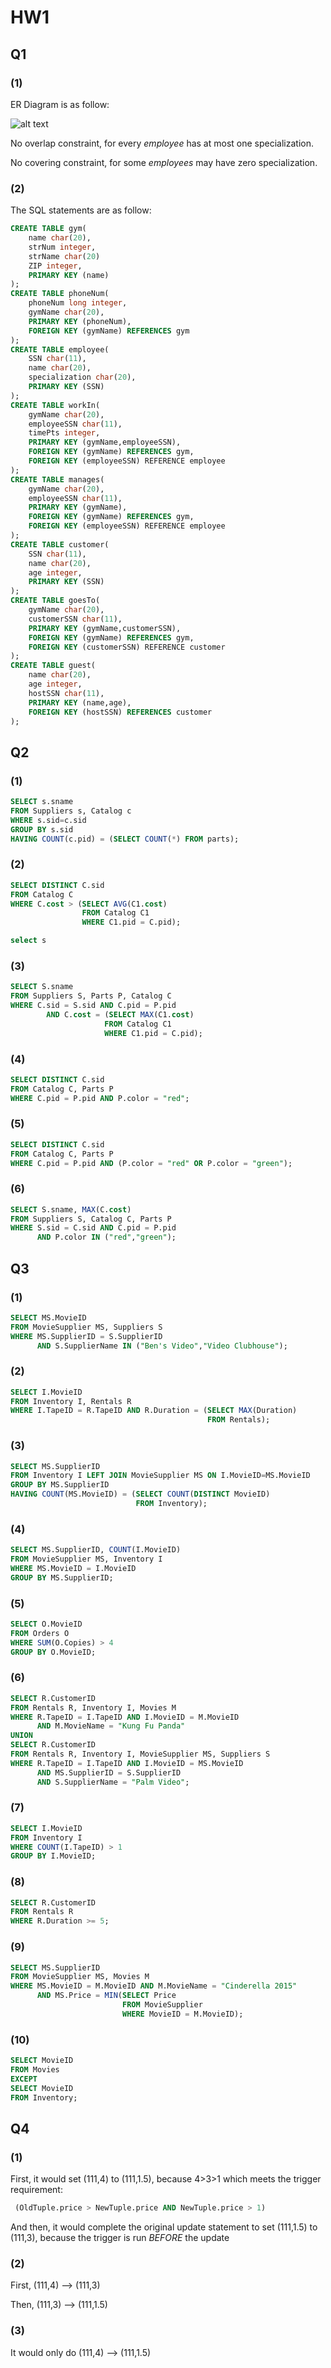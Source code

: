 # HW1 

## Q1

### (1) 

ER Diagram is as follow:

![alt text](.\q1.svg)

No overlap constraint, for every *employee* has at most one specialization.

No covering constraint, for some *employees* may have zero specialization.

### (2)

The SQL statements are as follow:

```sql
CREATE TABLE gym(
	name char(20),
	strNum integer,
	strName char(20)
	ZIP integer,
    PRIMARY KEY (name)
);
CREATE TABLE phoneNum(
	phoneNum long integer,
	gymName char(20),
	PRIMARY KEY (phoneNum),
	FOREIGN KEY (gymName) REFERENCES gym
);
CREATE TABLE employee(
    SSN char(11),
    name char(20),
    specialization char(20),
    PRIMARY KEY (SSN)
);
CREATE TABLE workIn(
    gymName char(20),
    employeeSSN char(11),
    timePts integer,
    PRIMARY KEY (gymName,employeeSSN),
    FOREIGN KEY (gymName) REFERENCES gym,
    FOREIGN KEY (employeeSSN) REFERENCE employee
);
CREATE TABLE manages(
    gymName char(20),
    employeeSSN char(11),
    PRIMARY KEY (gymName),
	FOREIGN KEY (gymName) REFERENCES gym,
    FOREIGN KEY (employeeSSN) REFERENCE employee
);
CREATE TABLE customer(
    SSN char(11),
    name char(20),
    age integer,
    PRIMARY KEY (SSN)
);
CREATE TABLE goesTo(
    gymName char(20),
    customerSSN char(11),
    PRIMARY KEY (gymName,customerSSN),
    FOREIGN KEY (gymName) REFERENCES gym,
    FOREIGN KEY (customerSSN) REFERENCE customer
);
CREATE TABLE guest(
    name char(20),
    age integer,
    hostSSN char(11),
    PRIMARY KEY (name,age),
    FOREIGN KEY (hostSSN) REFERENCES customer
);
```

## Q2
### (1)
```sql
SELECT s.sname
FROM Suppliers s, Catalog c
WHERE s.sid=c.sid
GROUP BY s.sid 
HAVING COUNT(c.pid) = (SELECT COUNT(*) FROM parts);
```
### (2)
```sql
SELECT DISTINCT C.sid
FROM Catalog C
WHERE C.cost > (SELECT AVG(C1.cost)
                FROM Catalog C1
                WHERE C1.pid = C.pid);

select s
```
### (3)
```sql
SELECT S.sname
FROM Suppliers S, Parts P, Catalog C
WHERE C.sid = S.sid AND C.pid = P.pid
        AND C.cost = (SELECT MAX(C1.cost)
                     FROM Catalog C1
                     WHERE C1.pid = C.pid);
```
### (4)
```sql
SELECT DISTINCT C.sid
FROM Catalog C, Parts P
WHERE C.pid = P.pid AND P.color = "red";
```
### (5)
```sql
SELECT DISTINCT C.sid
FROM Catalog C, Parts P
WHERE C.pid = P.pid AND (P.color = "red" OR P.color = "green");
```
### (6)
```sql
SELECT S.sname, MAX(C.cost)
FROM Suppliers S, Catalog C, Parts P
WHERE S.sid = C.sid AND C.pid = P.pid 
      AND P.color IN ("red","green");
```
## Q3
### (1)
```sql
SELECT MS.MovieID
FROM MovieSupplier MS, Suppliers S
WHERE MS.SupplierID = S.SupplierID
      AND S.SupplierName IN ("Ben's Video","Video Clubhouse");
```
### (2)
```sql
SELECT I.MovieID
FROM Inventory I, Rentals R
WHERE I.TapeID = R.TapeID AND R.Duration = (SELECT MAX(Duration)
                                            FROM Rentals);
```
### (3)
```sql
SELECT MS.SupplierID
FROM Inventory I LEFT JOIN MovieSupplier MS ON I.MovieID=MS.MovieID
GROUP BY MS.SupplierID
HAVING COUNT(MS.MovieID) = (SELECT COUNT(DISTINCT MovieID)
                            FROM Inventory);
```
### (4)
```sql
SELECT MS.SupplierID, COUNT(I.MovieID)
FROM MovieSupplier MS, Inventory I
WHERE MS.MovieID = I.MovieID
GROUP BY MS.SupplierID;
```
### (5)
```sql
SELECT O.MovieID
FROM Orders O
WHERE SUM(O.Copies) > 4
GROUP BY O.MovieID;
```
### (6)
```sql
SELECT R.CustomerID
FROM Rentals R, Inventory I, Movies M
WHERE R.TapeID = I.TapeID AND I.MovieID = M.MovieID
      AND M.MovieName = "Kung Fu Panda"
UNION
SELECT R.CustomerID
FROM Rentals R, Inventory I, MovieSupplier MS, Suppliers S
WHERE R.TapeID = I.TapeID AND I.MovieID = MS.MovieID
      AND MS.SupplierID = S.SupplierID
      AND S.SupplierName = "Palm Video";
```
### (7)
```sql
SELECT I.MovieID
FROM Inventory I
WHERE COUNT(I.TapeID) > 1
GROUP BY I.MovieID;
```
### (8)
```sql
SELECT R.CustomerID
FROM Rentals R
WHERE R.Duration >= 5;
```
### (9)
```sql
SELECT MS.SupplierID
FROM MovieSupplier MS, Movies M
WHERE MS.MovieID = M.MovieID AND M.MovieName = "Cinderella 2015"
      AND MS.Price = MIN(SELECT Price
                         FROM MovieSupplier
                         WHERE MovieID = M.MovieID);
```
### (10)
```sql
SELECT MovieID
FROM Movies
EXCEPT
SELECT MovieID
FROM Inventory;
```
## Q4
### (1)
First, it would set (111,4) to (111,1.5), because 4>3>1 which meets the trigger requirement:
```sql
 (OldTuple.price > NewTuple.price AND NewTuple.price > 1)
 ```
 And then, it would complete the original update statement to set (111,1.5) to (111,3), because the trigger is run *BEFORE* the update
 ### (2)
 First, (111,4) --> (111,3)

 Then, (111,3) --> (111,1.5)
 ### (3)
It would only do (111,4) --> (111,1.5)